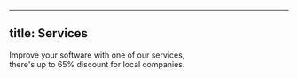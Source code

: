 
---
title: Services
---

Improve your software with one of our services, <br>
there's up to 65% discount for local companies.
